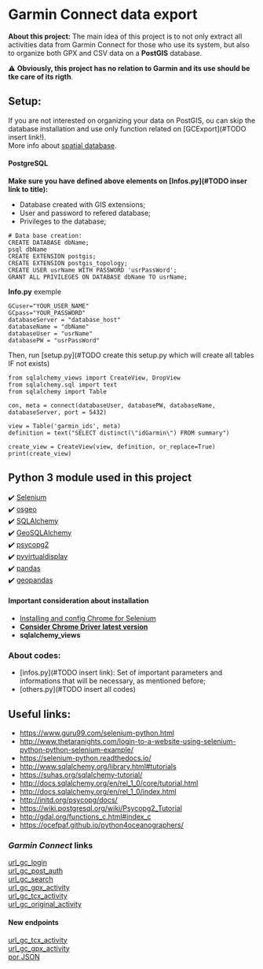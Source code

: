 # Garmin Connect data export
**About this project:** The main idea of this project is to not only extract all activities data from Garmin Connect for those who use its system, but also to organize both GPX and CSV data on a **PostGIS** database. 

:warning: **Obviously, this project has no relation to Garmin and its use should be tke care of its rigth**.

## Setup:
If you are not interested on organizing your data on PostGIS, ou can skip the database installation and use only function related on [GCExport](#TODO insert link!).  
More info about [spatial database](https://postgis.net/).

#### PostgreSQL

**Make sure you have defined above elements on [Infos.py](#TODO inser link to title):**

* Database created with GIS extensions;
* User and password to refered database;
* Privileges to the database;

```
# Data base creation:
CREATE DATABASE dbName;
psql dbName
CREATE EXTENSION postgis;
CREATE EXTENSION postgis_topology;
CREATE USER usrName WITH PASSWORD 'usrPassWord';
GRANT ALL PRIVILEGES ON DATABASE dbName TO usrName;
```
**Info.py** exemple
```buildoutcfg
GCuser="YOUR_USER_NAME"
GCpass="YOUR_PASSWORD"
databaseServer = "database_host"
databaseName = "dbName"
databaseUser = "usrName"
databasePW = "usrPassWord"
```
Then, run [setup.py](#TODO create this setup.py which will create all tables IF not exists)
```
from sqlalchemy_views import CreateView, DropView
from sqlalchemy.sql import text
from sqlalchemy import Table

con, meta = connect(databaseUser, databasePW, databaseName, databaseServer, port = 5432)

view = Table('garmin_ids', meta)
definition = text("SELECT distinct(\"idGarmin\") FROM summary")

create_view = CreateView(view, definition, or_replace=True)
print(create_view)
```
## Python 3 module used in this project
:heavy_check_mark: [Selenium](https://selenium-python.readthedocs.io/)  
:heavy_check_mark: [osgeo](http://gdal.org/python/)  
:heavy_check_mark: [SQLAlchemy](http://www.sqlalchemy.org/)  
:heavy_check_mark: [GeoSQLAlchemy](https://geoalchemy-2.readthedocs.io/en/latest/)  
:heavy_check_mark: [psycopg2](http://initd.org/psycopg/docs/)  
:heavy_check_mark: [pyvirtualdisplay](http://pyvirtualdisplay.readthedocs.io/en/latest/)  
:heavy_check_mark: [pandas](https://readthedocs.org/projects/pandas/)  
:heavy_check_mark: [geopandas](http://geopandas.org/index.html)  
  
#### Important consideration about installation  
* [Installing and config Chrome for Selenium](https://christopher.su/2015/selenium-chromedriver-ubuntu/)  
* **[Consider Chrome Driver latest version](https://chromedriver.storage.googleapis.com/2.40/chromedriver_linux64.zip)**  
* **sqlalchemy_views**  

### About codes:
   
* [infos.py](#TODO insert link): Set of important parameters and informations that will be necessary, as mentioned before;
* [others.py](#TODO insert all codes) 

## Useful links:
* https://www.guru99.com/selenium-python.html  
* http://www.thetaranights.com/login-to-a-website-using-selenium-python-python-selenium-example/  
* https://selenium-python.readthedocs.io/  
* http://www.sqlalchemy.org/library.html#tutorials
* https://suhas.org/sqlalchemy-tutorial/
* http://docs.sqlalchemy.org/en/rel_1_0/core/tutorial.html  
* http://docs.sqlalchemy.org/en/rel_1_0/index.html  
* http://initd.org/psycopg/docs/
* https://wiki.postgresql.org/wiki/Psycopg2_Tutorial  
* http://gdal.org/functions_c.html#index_c  
* https://ocefpaf.github.io/python4oceanographers/  



### *Garmin Connect* links

[url_gc_login](https://sso.garmin.com/sso/login?service=https%3A%2F%2Fconnect.garmin.com%2Fpost-auth%2Flogin&webhost=olaxpw-connect04&source=https%3A%2F%2Fconnect.garmin.com%2Fen-US%2Fsignin&redirectAfterAccountLoginUrl=https%3A%2F%2Fconnect.garmin.com%2Fpost-auth%2Flogin&redirectAfterAccountCreationUrl=https%3A%2F%2Fconnect.garmin.com%2Fpost-auth%2Flogin&gauthHost=https%3A%2F%2Fsso.garmin.com%2Fsso&locale=en_US&id=gauth-widget&cssUrl=https%3A%2F%2Fstatic.garmincdn.com%2Fcom.garmin.connect%2Fui%2Fcss%2Fgauth-custom-v1.1-min.css&clientId=GarminConnect&rememberMeShown=true&rememberMeChecked=false&createAccountShown=true&openCreateAccount=false&usernameShown=false&displayNameShown=false&consumeServiceTicket=false&initialFocus=true&embedWidget=false&generateExtraServiceTicket=false)  
[url_gc_post_auth](https://connect.garmin.com/post-auth/login?)  
[url_gc_search](http://connect.garmin.com/proxy/activity-search-service-1.0/json/activities?)  
[url_gc_gpx_activity](http://connect.garmin.com/proxy/activity-service-1.1/gpx/activity/)  
[url_gc_tcx_activity](http://connect.garmin.com/proxy/activity-service-1.1/tcx/activity/)  
[url_gc_original_activity](http://connect.garmin.com/proxy/download-service/files/activity/)  

#### New endpoints
[url_gc_tcx_activity](https://connect.garmin.com/modern/proxy/download-service/export/tcx/activity/)  
[url_gc_gpx_activity](https://connect.garmin.com/modern/proxy/download-service/export/gpx/activity/)  
[por JSON](https://connect.garmin.com/proxy/activity-search-service-1.0/json/activities?)